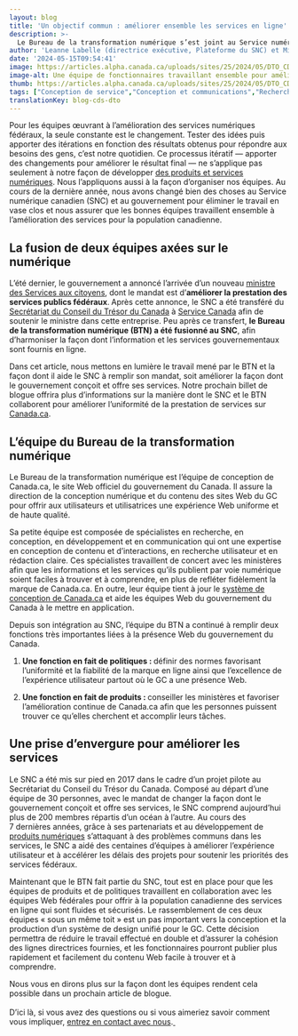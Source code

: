 ```yaml
---
layout: blog
title: 'Un objectif commun : améliorer ensemble les services en ligne'
description: >-
  Le Bureau de la transformation numérique s’est joint au Service numérique canadien en août 2023. Découvrez comment les deux parties collaborent avec diverses équipes du GC pour améliorer les services en ligne.
author: 'Leanne Labelle (directrice exécutive, Plateforme du SNC) et Michèle-Renée Charbonneau  (directrice exécutive par intérim, Partenariats du SNC)  '
date: '2024-05-15T09:54:41'
image: https://articles.alpha.canada.ca/uploads/sites/25/2024/05/DTO_CDS_DesignSystem_Blog_Post_-FR.jpg
image-alt: Une équipe de fonctionnaires travaillant ensemble pour améliorer les services en ligne.
thumb: https://articles.alpha.canada.ca/uploads/sites/25/2024/05/DTO_CDS_DesignSystem_Blog_Post_-FR.jpg
tags: ["Conception de service","Conception et communications","Rechercher les avantages et les services"]
translationKey: blog-cds-dto
---
```


<p>Pour les équipes œuvrant à l’amélioration des services numériques fédéraux, la seule constante est le changement. Tester des idées puis apporter des itérations en fonction des résultats obtenus pour répondre aux besoins des gens, c’est notre quotidien. Ce processus itératif — apporter des changements pour améliorer le résultat final — ne s’applique pas seulement à notre façon de développer <a href="https://numerique.canada.ca/" target="_blank" rel="noreferrer noopener">des produits et services numériques</a>. Nous l’appliquons aussi à la façon d’organiser nos équipes. Au cours de la dernière année, nous avons changé bien des choses au Service numérique canadien (SNC) et au gouvernement pour éliminer le travail en vase clos et nous assurer que les bonnes équipes travaillent ensemble à l’amélioration des services pour la population canadienne.&nbsp;&nbsp;</p>



<h2 class="wp-block-heading" id="h-la-fusion-de-deux-equipes-axees-sur-le-numerique-nbsp">La fusion de deux équipes axées sur le numérique&nbsp;</h2>



<p>L’été dernier, le gouvernement a annoncé l’arrivée d’un nouveau <a href="https://www.pm.gc.ca/fr/lettres-de-mandat/2023/11/10/lettre-de-mandat-du-ministre-des-services-aux-citoyens" target="_blank" rel="noreferrer noopener">ministre des Services aux citoyens</a>, dont le mandat est d’<strong>améliorer la prestation des services publics fédéraux</strong>.<strong> </strong>Après cette annonce, le SNC a été transféré du <a href="https://www.canada.ca/fr/secretariat-conseil-tresor.html" target="_blank" rel="noreferrer noopener">Secrétariat du Conseil du Trésor du Canada</a> à <a href="https://www.canada.ca/fr/emploi-developpement-social/ministere/portefeuille/service-canada.html" target="_blank" rel="noreferrer noopener">Service Canada</a> afin de soutenir le ministre dans cette entreprise. Peu après ce transfert, <strong>le Bureau de la transformation numérique (BTN) a été fusionné au SNC</strong>, afin d’harmoniser la façon dont l’information et les services gouvernementaux sont fournis en ligne. </p>



<p>Dans cet article, nous mettons en lumière le travail mené par le BTN et la façon dont il aide le SNC à remplir son mandat, soit améliorer la façon dont le gouvernement conçoit et offre ses services. Notre prochain billet de blogue offrira plus d’informations sur la manière dont le SNC et le BTN collaborent pour améliorer l’uniformité de la prestation de services sur <a href="https://www.canada.ca/fr.html" target="_blank" rel="noreferrer noopener">Canada.ca</a>.</p>



<h2 class="wp-block-heading" id="h-l-equipe-du-bureau-de-la-transformation-numerique">L’équipe du Bureau de la transformation numérique</h2>



<p>Le Bureau de la transformation numérique est l’équipe de conception de Canada.ca, le site Web officiel du gouvernement du Canada. Il assure la direction de la conception numérique et du contenu des sites Web du GC pour offrir aux utilisateurs et utilisatrices une expérience Web uniforme et de haute qualité.&nbsp;</p>



<p>Sa petite équipe est composée de spécialistes en recherche, en conception, en développement et en communication qui ont une expertise en conception de contenu et d’interactions, en recherche utilisateur et en rédaction claire. Ces spécialistes travaillent de concert avec les ministères afin que les informations et les services qu’ils publient par voie numérique soient faciles à trouver et à comprendre, en plus de refléter fidèlement la marque de Canada.ca. En outre, leur équipe tient à jour le <a href="https://conception.canada.ca/" target="_blank" rel="noreferrer noopener">système de conception de Canada.ca</a> et aide les équipes Web du gouvernement du Canada à le mettre en application.&nbsp;</p>



<p>Depuis son intégration au SNC, l’équipe du BTN a continué à remplir deux fonctions très importantes liées à la présence Web du gouvernement du Canada.</p>



<ol class="wp-block-list">
<li><strong>Une fonction en fait de politiques&nbsp;: </strong>définir des normes favorisant l’uniformité et la fiabilité de la marque en ligne ainsi que l’excellence de l’expérience utilisateur partout où le GC a une présence Web.</li>
</ol>



<ol class="wp-block-list" start="2">
<li><strong>Une fonction en fait de produits&nbsp;: </strong>conseiller les ministères et favoriser l’amélioration continue de Canada.ca afin que les personnes puissent trouver ce qu’elles cherchent et accomplir leurs tâches.</li>
</ol>



<h2 class="wp-block-heading" id="h-une-prise-d-envergure-pour-ameliorer-les-services">Une prise d’envergure pour améliorer les services</h2>



<p>Le SNC a été mis sur pied en 2017 dans le cadre d’un projet pilote au Secrétariat du Conseil du Trésor du Canada. Composé au départ d’une équipe de 30&nbsp;personnes, avec le mandat de changer la façon dont le gouvernement conçoit et offre ses services, le SNC comprend aujourd’hui plus de 200&nbsp;membres répartis d’un océan à l’autre. Au cours des 7&nbsp;dernières années, grâce à ses partenariats et au développement de <a href="https://numerique.canada.ca" target="_blank" rel="noreferrer noopener">produits numériques</a> s’attaquant à des problèmes communs dans les services, le SNC a aidé des centaines d’équipes à améliorer l’expérience utilisateur et à accélérer les délais des projets pour soutenir les priorités des services fédéraux.&nbsp;&nbsp;</p>



<p>Maintenant que le BTN fait partie du SNC, tout est en place pour que les équipes de produits et de politiques travaillent en collaboration avec les équipes Web fédérales pour offrir à la population canadienne des services en ligne qui sont fluides et sécurisés. Le rassemblement de ces deux équipes «&nbsp;sous un même toit&nbsp;» est un pas important vers la conception et la production d’un système de design unifié pour le GC. Cette décision permettra de réduire le travail effectué en double et d’assurer la cohésion des lignes directrices fournies, et les fonctionnaires pourront publier plus rapidement et facilement du contenu Web facile à trouver et à comprendre.&nbsp;&nbsp;</p>



<p>Nous vous en dirons plus sur la façon dont les équipes rendent cela possible dans un prochain article de blogue. <br><br>D’ici là, si vous avez des questions ou si vous aimeriez savoir comment vous impliquer, <a href="mailto:cds-snc@servicecanada.gc.ca" target="_blank" rel="noreferrer noopener">entrez en contact avec nous</a>.<a href="mailto:cds-snc@servicecanada.gc.ca"> </a></p>

